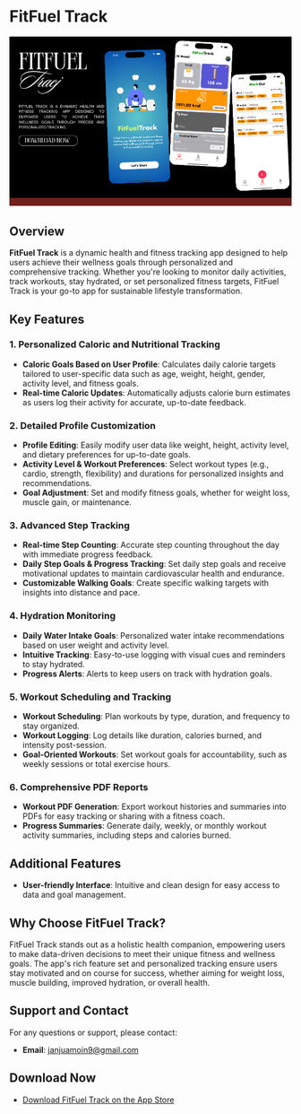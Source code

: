 
# FitFuel Track

![App Screenshot](https://github.com/MoinJanjua/FitFuel-Track/blob/main/Download%20Now.png)

## Overview
**FitFuel Track** is a dynamic health and fitness tracking app designed to help users achieve their wellness goals through personalized and comprehensive tracking. Whether you're looking to monitor daily activities, track workouts, stay hydrated, or set personalized fitness targets, FitFuel Track is your go-to app for sustainable lifestyle transformation.

## Key Features

### 1. Personalized Caloric and Nutritional Tracking
- **Caloric Goals Based on User Profile**: Calculates daily calorie targets tailored to user-specific data such as age, weight, height, gender, activity level, and fitness goals.
- **Real-time Caloric Updates**: Automatically adjusts calorie burn estimates as users log their activity for accurate, up-to-date feedback.

### 2. Detailed Profile Customization
- **Profile Editing**: Easily modify user data like weight, height, activity level, and dietary preferences for up-to-date goals.
- **Activity Level & Workout Preferences**: Select workout types (e.g., cardio, strength, flexibility) and durations for personalized insights and recommendations.
- **Goal Adjustment**: Set and modify fitness goals, whether for weight loss, muscle gain, or maintenance.

### 3. Advanced Step Tracking
- **Real-time Step Counting**: Accurate step counting throughout the day with immediate progress feedback.
- **Daily Step Goals & Progress Tracking**: Set daily step goals and receive motivational updates to maintain cardiovascular health and endurance.
- **Customizable Walking Goals**: Create specific walking targets with insights into distance and pace.

### 4. Hydration Monitoring
- **Daily Water Intake Goals**: Personalized water intake recommendations based on user weight and activity level.
- **Intuitive Tracking**: Easy-to-use logging with visual cues and reminders to stay hydrated.
- **Progress Alerts**: Alerts to keep users on track with hydration goals.

### 5. Workout Scheduling and Tracking
- **Workout Scheduling**: Plan workouts by type, duration, and frequency to stay organized.
- **Workout Logging**: Log details like duration, calories burned, and intensity post-session.
- **Goal-Oriented Workouts**: Set workout goals for accountability, such as weekly sessions or total exercise hours.

### 6. Comprehensive PDF Reports
- **Workout PDF Generation**: Export workout histories and summaries into PDFs for easy tracking or sharing with a fitness coach.
- **Progress Summaries**: Generate daily, weekly, or monthly workout activity summaries, including steps and calories burned.

## Additional Features
- **User-friendly Interface**: Intuitive and clean design for easy access to data and goal management.

## Why Choose FitFuel Track?
FitFuel Track stands out as a holistic health companion, empowering users to make data-driven decisions to meet their unique fitness and wellness goals. The app's rich feature set and personalized tracking ensure users stay motivated and on course for success, whether aiming for weight loss, muscle building, improved hydration, or overall health.

## Support and Contact
For any questions or support, please contact:
- **Email**: [janjuamoin9@gmail.com](mailto:janjuamoin9@gmail.com)

## Download Now
- [Download FitFuel Track on the App Store](https://apps.apple.com/us/app/fitfuel-track/id6737774002)
